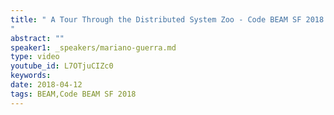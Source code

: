 ```yaml
---
title: " A Tour Through the Distributed System Zoo - Code BEAM SF 2018
"
abstract: ""
speaker1: _speakers/mariano-guerra.md
type: video
youtube_id: L7OTjuCIZc0
keywords: 
date: 2018-04-12
tags: BEAM,Code BEAM SF 2018
---
```


